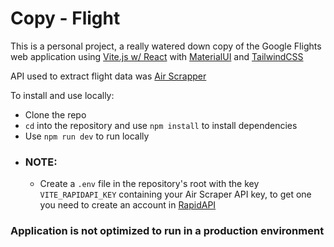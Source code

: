 # Copy - Flight

This is a personal project, a really watered down copy of the Google Flights web application using [Vite.js w/ React](https://vite.dev/) with [MaterialUI](https://mui.com/) and [TailwindCSS](https://tailwindcss.com/)

API used to extract flight data was [Air Scrapper](https://rapidapi.com/apiheya/api/sky-scrapper)

To install and use locally:

 - Clone the repo
 - `cd` into the repository and use `npm install` to install dependencies
 - Use `npm run dev` to run locally
 - ### NOTE:  
	 - Create a `.env` file in the repository's root with the key `VITE_RAPIDAPI_KEY` containing your Air Scraper API key, to get one you need to create an account in [RapidAPI](https://rapidapi.com/)
 
 ### Application is not optimized to run in a production environment


